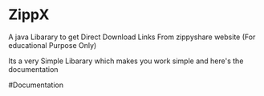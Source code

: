# ZippX
A java Libarary to get Direct Download Links From zippyshare website (For educational Purpose Only)

Its a very Simple Libarary which makes you work simple and here's the documentation

#Documentation
